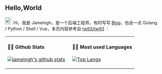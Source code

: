 ## Hello,World

<img src='https://qpluspicture.oss-cn-beijing.aliyuncs.com/6LjjQA/Hi.gif' alt='Hi' width="24"/> Hi，我是 Jameingh，是一个后端工程师，有时写写 [Blog](https://juejin.cn/user/4388906146729016/posts)，也会一点 Golang / Python / Shell / Vue，本页内容参考自 <a href="https://github.com/tw93/tw93" target="_blank">tw93/tw93</a> ：

<table width="960px">
<tr>
<td valign="top" width="50%">

#### 🏊‍♂️ Github Stats

[![jameingh's github stats](https://github-readme-stats.vercel.app/api?username=jameingh&hide=contribs&show_icons=true)](https://github.com/anuraghazra/github-readme-stats)

</td>
<td valign="top" width="50%">

#### 🏋️‍♀️ Most used Languages

<!-- recent_releases starts -->
[![Top Langs](https://github-readme-stats.vercel.app/api/top-langs/?username=jameingh&layout=compact)](https://github.com/anuraghazra/github-readme-stats)

<!-- recent_releases ends -->

</td>
</tr>


</table>
